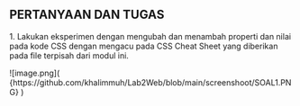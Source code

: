 <!DOCTYPE html>
<html>
<head>
</head>
<body>

</body>
</html>
<h2>PERTANYAAN DAN TUGAS</h2>
<P>1. Lakukan eksperimen dengan mengubah dan menambah properti dan nilai pada kode CSS 
dengan mengacu pada CSS Cheat Sheet yang diberikan pada file terpisah dari modul ini.</p>
![image.png]( {https://github.com/khalimmuh/Lab2Web/blob/main/screenshoot/SOAL1.PNG} )
